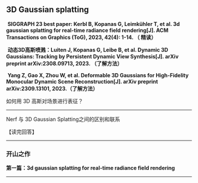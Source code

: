 ## 3D Gaussian splatting		

​		**SIGGRAPH 23 best paper: Kerbl B, Kopanas G, Leimkühler T, et al. 3d gaussian splatting for real-time radiance field rendering[J]. ACM Transactions on Graphics (ToG), 2023, 42(4): 1-14. （ 精读）**

​		**动态3D高斯喷溅：Luiten J, Kopanas G, Leibe B, et al. Dynamic 3D Gaussians: Tracking by Persistent Dynamic View Synthesis[J]. arXiv preprint arXiv:2308.09713, 2023. （了解方法）**

​		**Yang Z, Gao X, Zhou W, et al. Deformable 3D Gaussians for High-Fidelity Monocular Dynamic Scene Reconstruction[J]. arXiv preprint arXiv:2309.13101, 2023.（了解方法）**

如何用 3D 高斯对场景进行表征？

***

Nerf 与 3D Gaussian Splatting之间的区别和联系

【读完回答】

***

### 开山之作

**第一篇：3d gaussian splatting for real-time radiance field rendering**





***

